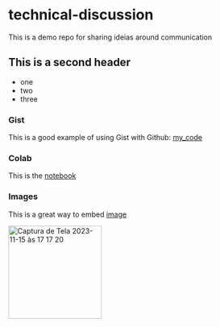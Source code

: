 # technical-discussion
This is a demo repo for sharing ideias around communication


## This is a second header

* one
* two
* three

### Gist

This is a good example of using Gist with Github: [my_code](https://gist.github.com/vitorfolster/c1c7419bdc511ea1dfad680b5b7dcef2)

### Colab 

This is the [notebook](Technical-docs.ipynb)

### Images

This is a great way to embed [image](https://github.com/vitorfolster/technical-discussion/issues/1)

<img width="185" alt="Captura de Tela 2023-11-15 às 17 17 20" src="https://github.com/vitorfolster/technical-discussion/assets/110626307/20ed8632-86a9-4bb4-8b08-7f0172810128">
